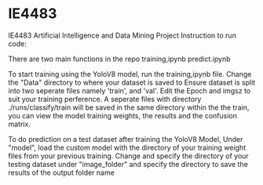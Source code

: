 # IE4483
IE4483 Artificial Intelligence and Data Mining Project
Instruction to run code:

There are two main functions in the repo
training,ipynb
predict.ipynb

To start training using the YoloV8 model,
run the training,ipynb file. 
Change the "Data" directory to where your dataset is saved to
Ensure dataset is split into two seperate files namely 'train', and 'val'.
Edit the Epoch and imgsz to suit your training perference.
A seperate files with directory ./runs/classify/train will be saved in the same directory
within the the train, you can view the model training weights, the results and the confusion matrix.

To do prediction on a test dataset after training the YoloV8 Model,
Under "model", load the custom model with the directory of your training weight files from your previous training.
Change and specify the directory of your testing dataset under "image_folder"
and specify the directory to save the results of the output folder name
